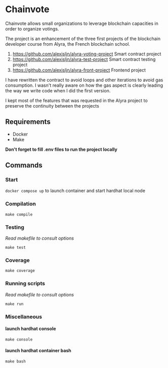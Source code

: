 # Chainvote

Chainvote allows small organizations to leverage blockchain capacities
in order to organize votings. 

The project is an enhancement of the three first projects of 
the blockchain developer course from Alyra, the French blockchain school.

1) https://github.com/alexisljn/alyra-voting-project Smart contract project
2) https://github.com/alexisljn/alyra-test-project Smart contract testing project
3) https://github.com/alexisljn/alyra-front-project Frontend project

I have rewritten the contract to avoid loops and other iterations to avoid 
gas consumption. I wasn't really aware on how the gas aspect is clearly
leading the way we write code when I did the first version.

I kept most of the features that was requested in the Alyra project 
to preserve the continuity between the projects

## Requirements
- Docker
- Make

**Don't forget to fill .env files to run the project locally**
## Commands

### Start
`docker compose up` to launch container and start hardhat local node

### Compilation
`make compile` 

### Testing
*Read makefile to consult options*

`make test`

### Coverage
`make coverage`

### Running scripts
*Read makefile to consult options*

`make run`

### Miscellaneous 
#### launch hardhat console
`make console`

#### launch hardhat container bash
`make bash`
